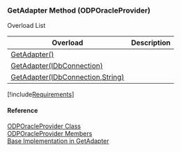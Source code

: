 ﻿### GetAdapter Method (ODPOracleProvider)

Overload List

| Overload | Description |
| --- | --- |
| [GetAdapter()](FChoice.Common~FChoice.Common.Data.ODPOracleProvider~GetAdapter().md) |   |
| [GetAdapter(IDbConnection)](FChoice.Common~FChoice.Common.Data.ODPOracleProvider~GetAdapter(IDbConnection).md) |   |
| [GetAdapter(IDbConnection,String)](FChoice.Common~FChoice.Common.Data.ODPOracleProvider~GetAdapter(IDbConnection,String).md) |   |

[!include[Requirements](../partials/requirements.md)]



#### Reference

[ODPOracleProvider Class](FChoice.Common~FChoice.Common.Data.ODPOracleProvider.md)  
[ODPOracleProvider Members](FChoice.Common~FChoice.Common.Data.ODPOracleProvider_members.md)  
[Base Implementation in GetAdapter](FChoice.Common~FChoice.Common.Data.DbProvider~GetAdapter.md)